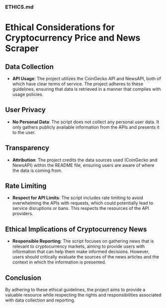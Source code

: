 
### ETHICS.md

# Ethical Considerations for Cryptocurrency Price and News Scraper

## Data Collection
- **API Usage**: The project utilizes the CoinGecko API and NewsAPI, both of which have clear terms of service. The project adheres to these guidelines, ensuring that data is retrieved in a manner that complies with usage policies.

## User Privacy
- **No Personal Data**: The script does not collect any personal user data. It only gathers publicly available information from the APIs and presents it to the user.

## Transparency
- **Attribution**: The project credits the data sources used (CoinGecko and NewsAPI) within the README file, ensuring users are aware of where the data is coming from.

## Rate Limiting
- **Respect for API Limits**: The script includes rate limiting to avoid overwhelming the APIs with requests, which could potentially lead to service disruptions or bans. This respects the resources of the API providers.

## Ethical Implications of Cryptocurrency News
- **Responsible Reporting**: The script focuses on gathering news that is relevant to cryptocurrency markets, aiming to provide users with information that can help them make informed decisions. However, users should critically evaluate the sources of the news articles and the context in which the information is presented.

## Conclusion
By adhering to these ethical guidelines, the project aims to provide a valuable resource while respecting the rights and responsibilities associated with data collection and reporting.

